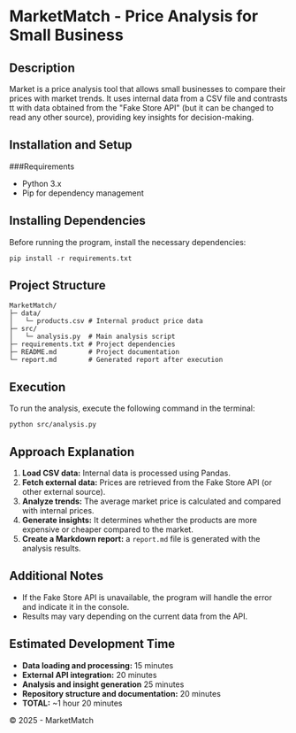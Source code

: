 # MarketMatch - Price Analysis for Small Business

## Description
Market is a price analysis tool that allows small businesses to compare their prices with market trends. It uses internal data from a CSV file and contrasts tt with data obtained from the "Fake Store API" (but it can be changed to read any other source), providing key insights for decision-making.

## Installation and Setup
###Requirements
* Python 3.x
* Pip for dependency management

## Installing Dependencies
Before running the program, install the necessary dependencies:
```
pip install -r requirements.txt
```

## Project Structure
```
MarketMatch/
├─ data/
│   └─ products.csv # Internal product price data
├─ src/
│   └─ analysis.py  # Main analysis script
├─ requirements.txt # Project dependencies
├─ README.md        # Project documentation
└─ report.md        # Generated report after execution
```

## Execution
To run the analysis, execute the following command in the terminal:
```
python src/analysis.py
```

## Approach Explanation
1. **Load CSV data:** Internal data is processed using Pandas.
2. **Fetch external data:** Prices are retrieved from the Fake Store API (or other external source).
3. **Analyze trends:** The average market price is calculated and compared with internal prices.
4. **Generate insights:** It determines whether the products are more expensive or cheaper compared to the market.
5. **Create a Markdown report:** a ```report.md``` file is generated with the analysis results.

## Additional Notes
* If the Fake Store API is unavailable, the program will handle the error and indicate it in the console.
* Results may vary depending on the current data from the API.

## Estimated Development Time
* **Data loading and processing:** 15 minutes
* **External API integration:** 20 minutes
* **Analysis and insight generation** 25 minutes
* **Repository structure and documentation:** 20 minutes
* **TOTAL:** ~1 hour 20 minutes

© 2025 - MarketMatch